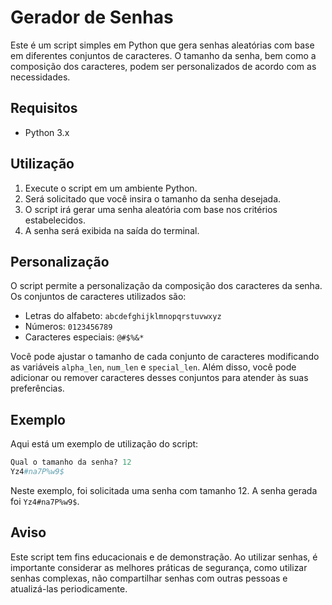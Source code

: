 # Gerador de Senhas

Este é um script simples em Python que gera senhas aleatórias com base em diferentes conjuntos de caracteres. O tamanho da senha, bem como a composição dos caracteres, podem ser personalizados de acordo com as necessidades.

## Requisitos

- Python 3.x

## Utilização

1. Execute o script em um ambiente Python.
2. Será solicitado que você insira o tamanho da senha desejada.
3. O script irá gerar uma senha aleatória com base nos critérios estabelecidos.
4. A senha será exibida na saída do terminal.

## Personalização

O script permite a personalização da composição dos caracteres da senha. Os conjuntos de caracteres utilizados são:

- Letras do alfabeto: `abcdefghijklmnopqrstuvwxyz`
- Números: `0123456789`
- Caracteres especiais: `@#$%&*`

Você pode ajustar o tamanho de cada conjunto de caracteres modificando as variáveis `alpha_len`, `num_len` e `special_len`. Além disso, você pode adicionar ou remover caracteres desses conjuntos para atender às suas preferências.

## Exemplo

Aqui está um exemplo de utilização do script:

```python
Qual o tamanho da senha? 12
Yz4#na7P%w9$
```

Neste exemplo, foi solicitada uma senha com tamanho 12. A senha gerada foi `Yz4#na7P%w9$`.

## Aviso

Este script tem fins educacionais e de demonstração. Ao utilizar senhas, é importante considerar as melhores práticas de segurança, como utilizar senhas complexas, não compartilhar senhas com outras pessoas e atualizá-las periodicamente.
